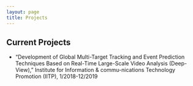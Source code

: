 ```yaml
---
layout: page
title: Projects
---
```


## Current Projects
- “Development of Global Multi-Target Tracking and Event Prediction Techniques Based on Real-Time 
Large-Scale Video Analysis (Deep-View),” Institute for Information & commu-nications Technology Promotion (IITP), 1/2018-12/2019
